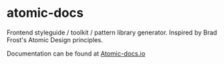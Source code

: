 # atomic-docs
Frontend styleguide / toolkit / pattern library generator. Inspired by Brad Frost's Atomic Design principles.

Documentation can be found at <a href="http://atomic-docs.io/">Atomic-docs.io</a>


